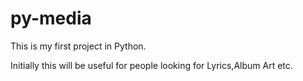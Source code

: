 # py-media

This is my first project in Python. 

Initially this will be useful for people looking for Lyrics,Album Art etc.
